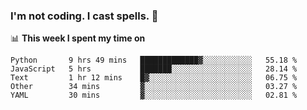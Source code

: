 ### I'm not coding. I cast spells. 🎩

📊 **This week I spent my time on**
<!--START_SECTION:waka-->
```text
Python       9 hrs 49 mins   █████████████▓░░░░░░░░░░░   55.18 % 
JavaScript   5 hrs           ███████░░░░░░░░░░░░░░░░░░   28.14 % 
Text         1 hr 12 mins    █▓░░░░░░░░░░░░░░░░░░░░░░░   06.75 % 
Other        34 mins         ▓░░░░░░░░░░░░░░░░░░░░░░░░   03.27 % 
YAML         30 mins         ▓░░░░░░░░░░░░░░░░░░░░░░░░   02.81 % 
```
<!--END_SECTION:waka-->
